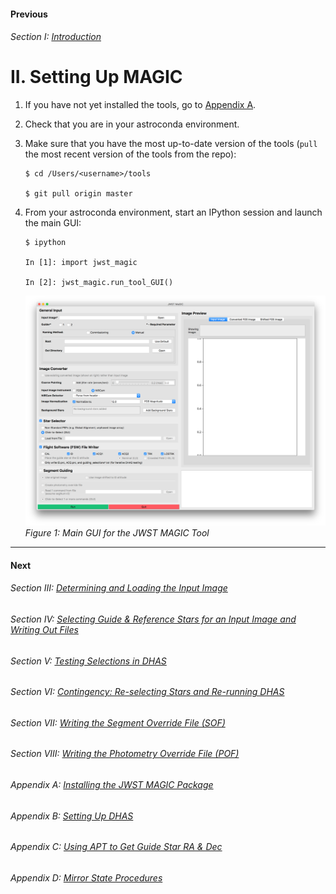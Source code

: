 #### Previous

###### Section I: [Introduction](i_introduction.md)

II. Setting Up MAGIC
====================

1. If you have not yet installed the tools, go to [Appendix A](appendix_a_installing_magic.md).
2. Check that you are in your astroconda environment. 
3. Make sure that you have the most up-to-date version of the tools (``pull`` the most recent version of the tools from the repo):

       $ cd /Users/<username>/tools
       
       $ git pull origin master

4. From your astroconda environment, start an IPython session and launch the main GUI:

       $ ipython
    
       In [1]: import jwst_magic
       
       In [2]: jwst_magic.run_tool_GUI()
       

    ![MAGIC GUI](./figs/figure1_main_gui.png)
     *Figure 1: Main GUI for the JWST MAGIC Tool*

---------------------------------------

#### Next

###### Section III: [Determining and Loading the Input Image](iii_determining_and_loading_the_input_image.md)

###### Section IV: [Selecting Guide & Reference Stars for an Input Image and Writing Out Files](iv_select_stars_and_write_files.md)

###### Section V: [Testing Selections in DHAS](v_testing_in_dhas.md)

###### Section VI: [Contingency: Re-selecting Stars and Re-running DHAS](vi_contingency_reselect_stars.md)

###### Section VII: [Writing the Segment Override File (SOF)](vii_write_sof.md)

###### Section VIII: [Writing the Photometry Override File (POF)](viii_write_pof.md)

###### Appendix A: [Installing the JWST MAGIC Package](appendix_a_installing_magic.md)

###### Appendix B: [Setting Up DHAS](appendix_b_opening_dhas.md)

###### Appendix C: [Using APT to Get Guide Star RA & Dec](appendix_c_apt.md)

###### Appendix D: [Mirror State Procedures](appendix_d_mirror_states.md)
